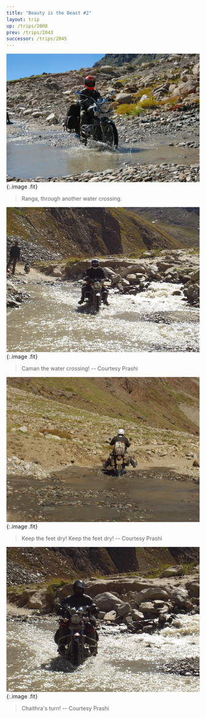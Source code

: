 ```yaml
---
title: "Beauty is the Beast #2"
layout: trip
up: /trips/2008
prev: /trips/2043
successor: /trips/2045
---
```


![DSC_0259.JPG](/images/photos/DSC_0259.JPG 'DSC_0259.JPG'){:.image .fit}

>  Ranga, through another water crossing. 

![P2010102.JPG](/images/photos/P2010102.JPG 'P2010102.JPG'){:.image .fit}

>  Caman the water crossing! -- Courtesy Prashi             

![P2010103.JPG](/images/photos/P2010103.JPG 'P2010103.JPG'){:.image .fit}

>  Keep the feet dry! Keep the feet dry! --             Courtesy Prashi 

![P2010104.JPG](/images/photos/P2010104.JPG 'P2010104.JPG'){:.image .fit}

>  Chaithra's turn! -- Courtesy Prashi 


